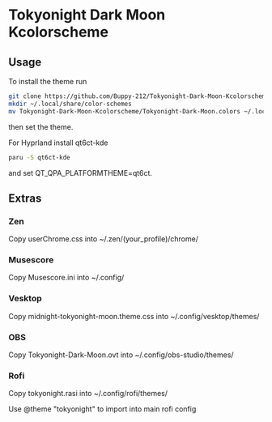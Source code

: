 # Tokyonight Dark Moon Kcolorscheme

## Usage

To install the theme run

```bash
git clone https://github.com/Buppy-212/Tokyonight-Dark-Moon-Kcolorscheme.git
mkdir ~/.local/share/color-schemes
mv Tokyonight-Dark-Moon-Kcolorscheme/Tokyonight-Dark-Moon.colors ~/.local/share/color-schemes
```

then set the theme.

For Hyprland install qt6ct-kde

```bash
paru -S qt6ct-kde
```

and set QT_QPA_PLATFORMTHEME=qt6ct.

## Extras

### Zen

Copy userChrome.css into ~/.zen/(your_profile)/chrome/

### Musescore

Copy Musescore.ini into ~/.config/

### Vesktop

Copy midnight-tokyonight-moon.theme.css into ~/.config/vesktop/themes/

### OBS

Copy Tokyonight-Dark-Moon.ovt into ~/.config/obs-studio/themes/

### Rofi

Copy tokyonight.rasi into ~/.config/rofi/themes/

Use @theme "tokyonight" to import into main rofi config
